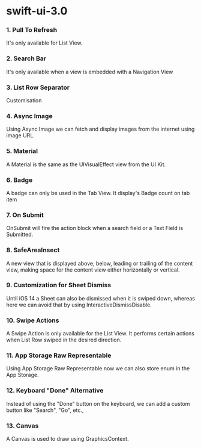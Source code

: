 # swift-ui-3.0

### 1. Pull To Refresh
It's only available for List View.

### 2. Search Bar
It's only available when a view is embedded with a Navigation View

### 3. List Row Separator
Customisation

### 4. Async Image
Using Async Image we can fetch and display images from the internet using image URL.

### 5. Material
A Material is the same as the UIVisualEffect view from the UI Kit.

### 6. Badge
A badge can only be used in the Tab View. It display's Badge count on tab item

### 7. On Submit
OnSubmit will fire the action block when a search field or a Text Field is Submitted.

### 8. SafeAreaInsect
A new view that is displayed above, below, leading or trailing of the content view, making space for the content view either horizontally or vertical.

### 9. Customization for Sheet Dismiss
Until iOS 14 a Sheet can also be dismissed when it is swiped down, whereas here we can avoid that by using InteractiveDismissDisable.

### 10. Swipe Actions
A Swipe Action is only available for the List View. It performs certain actions when List Row swiped in the desired direction.

### 11. App Storage Raw Representable
Using App Storage Raw Representable now we can also store enum in the App Storage.

### 12. Keyboard "Done" Alternative
Instead of using the "Done" button on the keyboard, we can add a custom button like "Search", "Go", etc.,

### 13. Canvas
A Canvas is used to draw using GraphicsContext.
